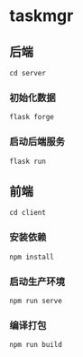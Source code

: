 # taskmgr

## 后端
```
cd server
```

### 初始化数据
```
flask forge
```

### 启动后端服务
```
flask run 
```

## 前端
```
cd client
```

### 安装依赖
```
npm install
```

### 启动生产环境
```
npm run serve
```

### 编译打包
```
npm run build
```
